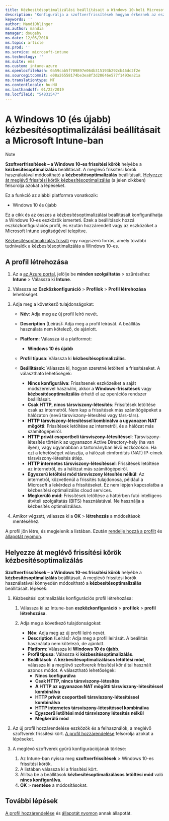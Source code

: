 ```yaml
---
title: Kézbesítésoptimalizálási beállításait a Windows 10-beli Microsoft Intune - ban |} A Microsoft Docs
description: 'Konfigurálja a szoftverfrissítések hogyan érkeznek az eszközök a kézbesítési optimalizálás cloud services elérhető Windows 10-es és újabb rendszerű eszközök használatával. Az Intune-ban hozzon létre egy konfigurációs profil frissítések telepítése az internetről. Lásd még: cserélje le a meglévő frissítési körök kézbesítési optimalizálás profillal.'
keywords: ''
author: MandiOhlinger
ms.author: mandia
manager: dougeby
ms.date: 12/05/2018
ms.topic: article
ms.prod: ''
ms.service: microsoft-intune
ms.technology: ''
ms.suite: ems
ms.custom: intune-azure
ms.openlocfilehash: 0a59cab5f709897e064b315193b292cb46dc2f2e
ms.sourcegitcommit: e08a26558174be3ea8f3d20646e577f1493ea21a
ms.translationtype: MT
ms.contentlocale: hu-HU
ms.lasthandoff: 01/23/2019
ms.locfileid: "54831547"
---
```

# <a name="windows-10-and-newer-delivery-optimization-settings-in-microsoft-intune"></a>A Windows 10 (és újabb) kézbesítésoptimalizálási beállításait a Microsoft Intune-ban

> [!NOTE]
> **Szoftverfrissítések – a Windows 10-es frissítési körök** helyébe a **kézbesítésoptimalizálás** beállításait. A meglévő frissítési körök használatával módosítható a **kézbesítésoptimalizálás** beállításait. [Helyezze át meglévő frissítési körök kézbesítésoptimalizálás](#move-existing-update-rings-to-delivery-optimization) (a jelen cikkben) felsorolja azokat a lépéseket. 


Ez a funkció az alábbi platformra vonatkozik:

- Windows 10 és újabb

Ez a cikk és az összes a kézbesítésoptimalizálási beállításait konfigurálhatja a Windows 10-es eszközök ismerteti. Ezek a beállítások hozzá eszközkonfigurációs profil, és ezután hozzárendelt vagy az eszközöket a Microsoft Intune segítségével telepítve.

[Kézbesítésoptimalizálás frissíti](https://docs.microsoft.com/windows/deployment/update/waas-delivery-optimization) egy nagyszerű forrás, amely további tudnivalók a kézbesítésoptimalizálás a Windows 10-es.

## <a name="create-the-profile"></a>A profil létrehozása

1. Az a [az Azure portal](https://portal.azure.com), jelölje be **minden szolgáltatás** > szűréséhez **Intune** > Válassza ki **Intune**.

2. Válassza az **Eszközkonfiguráció** > **Profilok** > **Profil létrehozása** lehetőséget.

3. Adja meg a következő tulajdonságokat:

    - **Név**: Adja meg az új profil leíró nevét.
    - **Description** (Leírás): Adja meg a profil leírását. A beállítás használata nem kötelező, de ajánlott.
    - **Platform**: Válassza ki a platformot:  

        - **Windows 10 és újabb**

    - **Profil típusa**: Válassza ki **kézbesítésoptimalizálás**.
    - **Beállítások**: Válassza ki, hogyan szeretné letölteni a frissítéseket. A választható lehetőségek: 

        - **Nincs konfigurálva**: Frissítsenek eszközeiket a saját módszereivel használni, akkor a **Windows-frissítések** vagy **kézbesítésoptimalizálás** érhető el az operációs rendszer beállításait.
        - **Csak HTTP, nincs társviszony-létesítés**: Frissítések letöltése csak az internetről. Nem kap a frissítések más számítógépeket a hálózaton (nevű társviszony-létesítési vagy társ-társ).
        - **HTTP társviszony-létesítéssel kombinálva a ugyanazon NAT mögötti**: Frissítések letöltése az internetről, és a hálózat más számítógépeiről. 
        - **HTTP privát csoportbeli társviszony-létesítéssel**: Társviszony-létesítés történik az ugyanazon Active Directory-hely (ha van ilyen), vagy ugyanabban a tartományban lévő eszközökön. Ha ezt a lehetőséget választja, a hálózati címfordítás (NAT) IP-címek társviszony-létesítés átlép.
        - **HTTP internetes társviszony-létesítéssel**: Frissítések letöltése az internetről, és a hálózat más számítógépeiről.
        - **Egyszerű letöltési mód társviszony létesítés nélkül**: Az internetről, közvetlenül a frissítés tulajdonosa, például a Microsoft a lekérdezi a frissítéseket. Ez nem lépjen kapcsolatba a kézbesítési optimalizálás cloud services.
        - **Megkerülő mód**: Frissítések letöltése a háttérben futó intelligens átviteli szolgáltatás (BITS) használatával. Ne használja a kézbesítés optimalizálása.

4. Amikor végzett, válassza ki a **OK** > **létrehozás** a módosítások mentéséhez.

A profil jön létre, és megjelenik a listában. Ezután [rendelje hozzá a profilt](device-profile-assign.md) és [állapotát nyomon](device-profile-monitor.md).

## <a name="move-existing-update-rings-to-delivery-optimization"></a>Helyezze át meglévő frissítési körök kézbesítésoptimalizálás

**Szoftverfrissítések – a Windows 10-es frissítési körök** helyébe a **kézbesítésoptimalizálás** beállításait. A meglévő frissítési körök használatával könnyedén módosítható a **kézbesítésoptimalizálás** beállításait. lépések:

1. Kézbesítési optimalizálás konfigurációs profil létrehozása:

    1. Válassza ki az Intune-ban **eszközkonfiguráció** > **profilok** > **profil létrehozása**.
    2. Adja meg a következő tulajdonságokat:

        - **Név**: Adja meg az új profil leíró nevét.
        - **Description** (Leírás): Adja meg a profil leírását. A beállítás használata nem kötelező, de ajánlott.
        - **Platform**: Válassza ki **Windows 10 és újabb**.
        - **Profil típusa**: Válassza ki **kézbesítésoptimalizálás**.
        - **Beállítások**: A **kézbesítésoptimalizálásos letöltési mód**, válassza ki a meglévő szoftverek frissítési kör által használt azonos módot. A választható lehetőségek:
            - **Nincs konfigurálva**
            - **Csak HTTP, nincs társviszony-létesítés**
            - **A HTTP az ugyanazon NAT mögötti társviszony-létesítéssel kombinálva**
            - **HTTP privát csoportbeli társviszony-létesítéssel kombinálva**
            - **HTTP internetes társviszony-létesítéssel kombinálva**
            - **Egyszerű letöltési mód társviszony létesítés nélkül**
            - **Megkerülő mód**

2. Az új profil hozzárendelése eszközök és a felhasználók, a meglévő szoftverek frissítési kört. [A profil hozzárendelése](device-profile-assign.md) felsorolja azokat a lépéseket.

3. A meglévő szoftverek gyűrű konfigurációjának törlése:
    1. Az Intune-ban nyissa meg **szoftverfrissítések** > Windows 10-es frissítési körök.
    2. A listában válassza ki a frissítési kört.
    3. Állítsa be a beállítások **kézbesítésoptimalizálásos letöltési mód** való **nincs konfigurálva**.
    4. **OK** > **mentése** a módosításokat.

## <a name="next-steps"></a>További lépések

[A profil hozzárendelése](device-profile-assign.md) és [állapotát nyomon](device-profile-monitor.md) annak állapotát.

